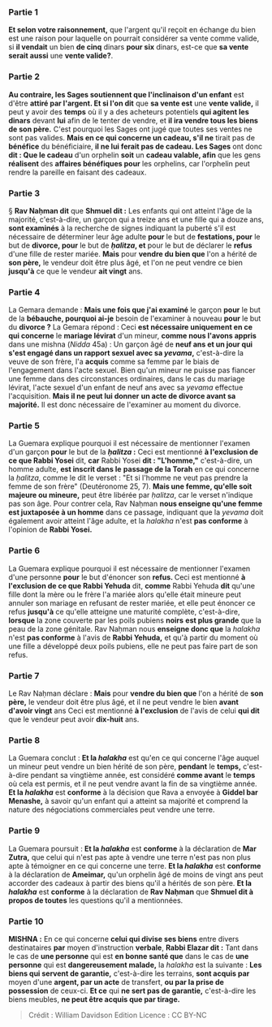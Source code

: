 
### Partie 1
<b>Et selon votre raisonnement,</b> que l'argent qu'il reçoit en échange du bien est une raison pour laquelle on pourrait considérer sa vente comme valide, si <b>il vendait</b> un bien <b>de cinq</b> dinars <b>pour six</b> dinars, est-ce que <b>sa vente serait aussi</b> une <b>vente valide?</b>.

### Partie 2
<b>Au contraire, les Sages soutiennent que l'inclinaison d'un enfant</b> est d'être <b>attiré par l'argent. Et si l'on dit</b> que <b>sa vente est</b> une <b>vente valide,</b> il peut y avoir des <b>temps</b> où il y a des acheteurs potentiels <b>qui agitent les dinars</b> devant <b>lui</b> afin de le tenter de vendre, et <b>il ira vendre tous les biens de son père.</b> C'est pourquoi les Sages ont jugé que toutes ses ventes ne sont pas valides. <b>Mais en ce qui concerne un cadeau, s'il ne</b> tirait pas de <b>bénéfice</b> du bénéficiaire, <b>il ne lui ferait pas de cadeau. Les Sages</b> ont donc <b>dit : Que le cadeau</b> d'un orphelin <b>soit</b> un <b>cadeau valable, afin</b> que les gens <b>réalisent</b> des <b>affaires bénéfiques pour</b> les orphelins, car l'orphelin peut rendre la pareille en faisant des cadeaux.

### Partie 3
§ <b>Rav Naḥman dit</b> que <b>Shmuel dit :</b> Les enfants qui ont atteint l'âge de la majorité, c'est-à-dire, un garçon qui a treize ans et une fille qui a douze ans, <b>sont examinés</b> à la recherche de signes indiquant la puberté s'il est nécessaire de déterminer leur âge adulte <b>pour</b> le but de <b>festations, pour</b> le but de <b>divorce, pour</b> le but de <b><i>ḥalitza</i>, et</b> pour le but de déclarer le <b>refus</b> d'une fille de rester mariée. <b>Mais</b> pour <b>vendre du bien que</b> l'on a hérité de <b>son père,</b> le vendeur doit être plus âgé, et l'on ne peut vendre ce bien <b>jusqu'à</b> ce que le vendeur <b>ait vingt</b> ans. </b>

### Partie 4
La Gemara demande : <b>Mais une fois que j'ai examiné</b> le garçon <b>pour</b> le but de la <b>bébauche, pourquoi ai-je</b> besoin de l'examiner à nouveau <b>pour</b> le but du <b>divorce ?</b> La Gemara répond : Ceci <b>est nécessaire uniquement en ce qui concerne</b> le <b>mariage lévirat</b> d'un mineur, <b>comme nous l'avons appris</b> dans une mishna (<i>Nidda</i> 45a) : Un garçon âgé de <b>neuf ans et un jour qui s'est engagé dans un rapport sexuel avec sa <i>yevama</i>,</b> c'est-à-dire la veuve de son frère, l'a <b>acquis</b> comme sa femme par le biais de l'engagement dans l'acte sexuel. Bien qu'un mineur ne puisse pas fiancer une femme dans des circonstances ordinaires, dans le cas du mariage lévirat, l'acte sexuel d'un enfant de neuf ans avec sa <i>yevama</i> effectue l'acquisition. <b>Mais il ne peut lui donner</b> <b>un acte de divorce avant sa majorité.</b> Il est donc nécessaire de l'examiner au moment du divorce.

### Partie 5
La Guemara explique pourquoi il est nécessaire de mentionner l'examen d'un garçon <b>pour</b> le but de la <b><i>ḥalitza</i> :</b> Ceci est mentionné <b>à l'exclusion de ce que Rabbi Yosei</b> dit, <b>car</b> Rabbi Yosei <b>dit : "L'homme,"</b> c'est-à-dire, un homme adulte, <b>est inscrit dans le</b> <b>passage de la Torah</b> en ce qui concerne la <i>ḥalitza</i>, comme le dit le verset : "Et si l'homme ne veut pas prendre la femme de son frère" (Deutéronome 25, 7). <b>Mais une femme, qu'elle soit</b> <b>majeure ou mineure,</b> peut être libérée par <i>ḥalitza</i>, car le verset n'indique pas son âge. Pour contrer cela, Rav Naḥman <b>nous enseigne qu'une femme est juxtaposée à un homme</b> dans ce passage, indiquant que la <i>yevama</i> doit également avoir atteint l'âge adulte, et la <i>halakha</i> n'est <b>pas conforme</b> à l'opinion de <b>Rabbi Yosei.</b>

### Partie 6
La Guemara explique pourquoi il est nécessaire de mentionner l'examen d'une personne <b>pour</b> le but d'énoncer son <b>refus. </b> Ceci est mentionné <b>à l'exclusion de ce que Rabbi Yehuda</b> dit, <b>comme</b> Rabbi Yehuda <b>dit</b> qu'une fille dont la mère ou le frère l'a mariée alors qu'elle était mineure peut annuler son mariage en refusant de rester mariée, et elle peut énoncer ce refus <b>jusqu'à</b> ce qu'elle atteigne une maturité complète, c'est-à-dire, <b>lorsque</b> la zone couverte par les poils pubiens <b>noirs</b> <b>est plus grande</b> que la peau de la zone génitale. Rav Naḥman nous <b>enseigne donc que</b> la <i>halakha</i> n'est <b>pas conforme</b> à l'avis de <b>Rabbi Yehuda,</b> et qu'à partir du moment où une fille a développé deux poils pubiens, elle ne peut pas faire part de son refus.

### Partie 7
Le Rav Naḥman déclare : <b>Mais</b> pour <b>vendre du bien que</b> l'on a hérité de <b>son père,</b> le vendeur doit être plus âgé, et il ne peut vendre le bien <b>avant d'avoir vingt</b> ans</b> Ceci est mentionné <b>à l'exclusion</b> de l'avis de celui <b>qui dit</b> que le vendeur peut avoir <b>dix-huit</b> ans</b>.

### Partie 8
La Guemara conclut : <b>Et la <i>halakha</i></b> est qu'en ce qui concerne l'âge auquel un mineur peut vendre un bien hérité de son père, <b>pendant</b> le <b>temps,</b> c'est-à-dire pendant sa vingtième année, est considéré <b>comme avant</b> le <b>temps</b> où cela est permis, et il ne peut vendre avant la fin de sa vingtième année. <b>Et la <i>halakha</i></b> est <b>conforme</b> à la décision que Rava a envoyée à <b>Giddel bar Menashe,</b> à savoir qu'un enfant qui a atteint sa majorité et comprend la nature des négociations commerciales peut vendre une terre.

### Partie 9
La Guemara poursuit : <b>Et la <i>halakha</i></b> est <b>conforme</b> à la déclaration de <b>Mar Zutra,</b> que celui qui n'est pas apte à vendre une terre n'est pas non plus apte à témoigner en ce qui concerne une terre. <b>Et la <i>halakha</i></b> est <b>conforme</b> à la déclaration de <b>Ameimar,</b> qu'un orphelin âgé de moins de vingt ans peut accorder des cadeaux à partir des biens qu'il a hérités de son père. <b>Et la <i>halakha</i></b> est <b>conforme</b> à la déclaration de <b>Rav Naḥman</b> que <b>Shmuel dit à propos de toutes</b> les questions qu'il a mentionnées.

### Partie 10
<strong>MISHNA :</strong> En ce qui concerne <b>celui qui divise ses biens</b> entre divers destinataires <b>par</b> moyen d'instruction <b>verbale</b>, <b>Rabbi Elazar dit :</b> Tant dans le cas de <b>une personne</b> qui est <b>en bonne santé que</b> dans le cas de <b>une personne</b> qui est <b>dangereusement malade,</b> la <i>halakha</i> est la suivante : <b>Les biens qui servent de garantie,</b> c'est-à-dire les terrains, <b>sont acquis par</b> moyen d'une <b>argent, par un acte</b> de transfert, <b>ou par la prise de possession</b> de ceux-ci. <b>Et ce</b> qui <b>ne sert pas de garantie,</b> c'est-à-dire les biens meubles, <b>ne peut être acquis que par tirage.</b>

>Crédit : William Davidson Edition
>Licence : CC BY-NC